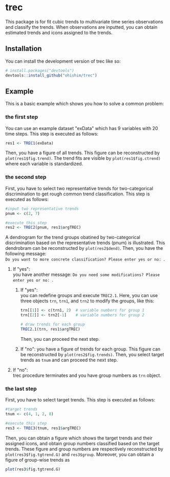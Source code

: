
# trec

<!-- badges: start -->
<!-- badges: end -->

This package is for fit cubic trends to multivariate time series observations and classify the trends.
When observations are inputted, you can obtain estimated trends and icons assigned to the trends.

## Installation

You can install the development version of trec like so:

``` r
# install.packages("devtools")
devtools::install_github("ohishim/trec")
```

## Example

This is a basic example which shows you how to solve a common problem:

### the first step

You can use an example dataset "exData" which has 9 variables with 20 time steps.
This step is executed as follows:

``` r
res1 <- TREC1(exData)
```
Then, you have a figure of all trends.
This figure can be reconstructed by `plot(res1$fig.trend)`.
The trend fits are visible by `plot(res1$fig.ctrend)` where each variable is standardized.

### the second step

First, you have to select two representative trends for two-categorical discrimination to get rough common trend classification.
This step is executed as follows:

``` r
#input two representative trends 
pnum <- c(2, 7)

#execute this step
res2 <- TREC2(pnum, res1$argTREC)
```

A dendrogram for the trend groups obatined by two-categorical discrimination based on the representative trends (pnum) is illustrated.
This dendrobram can be reconstructed by `plot(res2$dend)`.
Then, you have the following message:  
`Do you want to more concrete classification? Please enter yes or no: `.  


1. If "yes":  
  you have another message: 
  `Do you need some modifications? Please enter yes or no: `.  
    1. If "yes":   
      you can redefine groups and execute `TREC2.1`.
      Here, you can use three objects `trn`, `trn1`, and `trn2` to modify the groups, like this:

        ``` r
        trn[[1]] <- c(trn1, 2)  # variable numbers for group 1
        trn[[2]] <- trn2[-1]    # variable numbers for group 2
        
        # draw trends for each group
        TREC2.1(trn, res1$argTREC)
        ```
        Then, you can proceed the next step.
    1. If "no": 
      you have a figure of trends for each group.
      This figure can be reconstructed by `plot(res2$fig.trends)`.
      Then, you select target trends as `tnum` and can proceed the next step.
      
1. If "no":  
  trec procedure terminates and you have group numbers as `trn` object.

### the last step

First, you have to select target trends.
This step is executed as follows:

``` r
#target trends
tnum <- c(4, 1, 2, 8)

#execute this step
res3 <- TREC3(tnum, res1$argTREC)
```

Then, you can obtain a figure which shows the target trends and their assigned icons, and obtain group numbers classified based on the target trends.
These figure and group numbers are respectively reconstructed by `plot(res3$fig.tgtrend.G)` and `res3$group`.
Moreover, you can obtain a figure of group-wise trends as

``` r
plot(res3$fig.tgtrend.G)
```
